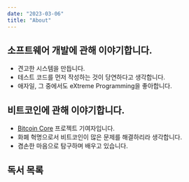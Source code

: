 ```yaml
---
date: "2023-03-06"
title: "About"
---
```


## 소프트웨어 개발에 관해 이야기합니다.

- 견고한 시스템을 만듭니다.
- 테스트 코드를 먼저 작성하는 것이 당연하다고 생각합니다.
- 애자일, 그 중에서도 eXtreme Programming을 좋아합니다.

## 비트코인에 관해 이야기합니다.

- [Bitcoin Core](https://github.com/bitcoin/bitcoin/pulls?q=is%3Apr+is%3Aclosed+author%3Asogoagain) 프로젝트 기여자입니다.
- 화폐 혁명으로서 비트코인이 많은 문제를 해결하리라 생각합니다.
- 겸손한 마음으로 탐구하며 배우고 있습니다.

## 독서 목록
